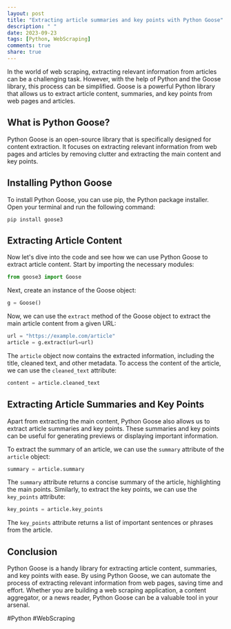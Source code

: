 ```yaml
---
layout: post
title: "Extracting article summaries and key points with Python Goose"
description: " "
date: 2023-09-23
tags: [Python, WebScraping]
comments: true
share: true
---
```


In the world of web scraping, extracting relevant information from articles can be a challenging task. However, with the help of Python and the Goose library, this process can be simplified. Goose is a powerful Python library that allows us to extract article content, summaries, and key points from web pages and articles.

## What is Python Goose?

Python Goose is an open-source library that is specifically designed for content extraction. It focuses on extracting relevant information from web pages and articles by removing clutter and extracting the main content and key points.

## Installing Python Goose

To install Python Goose, you can use pip, the Python package installer. Open your terminal and run the following command:

```
pip install goose3
```

## Extracting Article Content

Now let's dive into the code and see how we can use Python Goose to extract article content. Start by importing the necessary modules:

```python
from goose3 import Goose
```

Next, create an instance of the Goose object:

```python
g = Goose()
```

Now, we can use the `extract` method of the Goose object to extract the main article content from a given URL:

```python
url = "https://example.com/article"
article = g.extract(url=url)
```

The `article` object now contains the extracted information, including the title, cleaned text, and other metadata. To access the content of the article, we can use the `cleaned_text` attribute:

```python
content = article.cleaned_text
```

## Extracting Article Summaries and Key Points

Apart from extracting the main content, Python Goose also allows us to extract article summaries and key points. These summaries and key points can be useful for generating previews or displaying important information.

To extract the summary of an article, we can use the `summary` attribute of the `article` object:

```python
summary = article.summary
```

The `summary` attribute returns a concise summary of the article, highlighting the main points. Similarly, to extract the key points, we can use the `key_points` attribute:

```python
key_points = article.key_points
```

The `key_points` attribute returns a list of important sentences or phrases from the article.

## Conclusion

Python Goose is a handy library for extracting article content, summaries, and key points with ease. By using Python Goose, we can automate the process of extracting relevant information from web pages, saving time and effort. Whether you are building a web scraping application, a content aggregator, or a news reader, Python Goose can be a valuable tool in your arsenal.

#Python #WebScraping